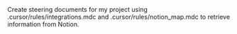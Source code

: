 <operation>
    Create steering documents for my project using <tools_info>.cursor/rules/integrations.mdc</tools_info> and <notion_map>.cursor/rules/notion_map.mdc</notion_map> to retrieve information from Notion.
</operation>
